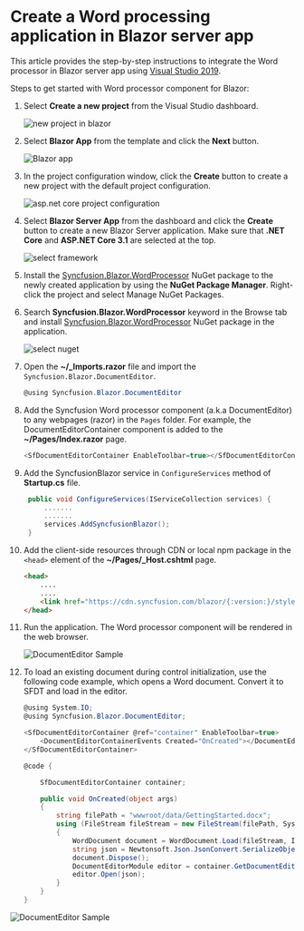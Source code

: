 # Create a Word processing application in Blazor server app

This article provides the step-by-step instructions to integrate the Word processor in Blazor server app using [Visual Studio 2019](https://visualstudio.microsoft.com/vs/).

Steps to get started with Word processor component for Blazor:

1. Select **Create a new project** from the Visual Studio dashboard.

    ![new project in blazor](../images/new-project.png)

2. Select **Blazor App** from the template and click the **Next** button.

    ![Blazor app](../images/blazor-template.png)

3. In the project configuration window, click the **Create** button to create a new project with the default project configuration.

    ![asp.net core project configuration](../images/project-configuration.png)

4. Select **Blazor Server App** from the dashboard and click the **Create** button to create a new Blazor Server application. Make sure that **.NET Core** and **ASP.NET Core 3.1** are selected at the top.

    ![select framework](../images/blazor-server-template.png)

5. Install the [Syncfusion.Blazor.WordProcessor](https://www.nuget.org/packages/Syncfusion.Blazor.WordProcessor/) NuGet package to the newly created application by using the **NuGet Package Manager**. Right-click the project and select Manage NuGet Packages.

6. Search **Syncfusion.Blazor.WordProcessor** keyword in the Browse tab and install [Syncfusion.Blazor.WordProcessor](https://www.nuget.org/packages/Syncfusion.Blazor.WordProcessor/) NuGet package in the application.

    ![select nuget](../images/select-nuget.png)

7. Open the **~/_Imports.razor** file and import the `Syncfusion.Blazor.DocumentEditor`.

    ```csharp
    @using Syncfusion.Blazor.DocumentEditor
    ```

8. Add the Syncfusion Word processor component (a.k.a DocumentEditor) to any webpages (razor) in the `Pages` folder. For example, the DocumentEditorContainer component is added to the **~/Pages/Index.razor** page.

    ```csharp
    <SfDocumentEditorContainer EnableToolbar=true></SfDocumentEditorContainer>
    ```

9. Add the SyncfusionBlazor service in `ConfigureServices` method of **Startup.cs** file.

    ```csharp
     public void ConfigureServices(IServiceCollection services) {
         .......
         .......
         services.AddSyncfusionBlazor();
     }
    ```

10. Add the client-side resources through CDN or local npm package in the `<head>` element of the **~/Pages/_Host.cshtml** page.

    ```html
    <head>
        ....
        ....
        <link href="https://cdn.syncfusion.com/blazor/{:version:}/styles/material.css" rel="stylesheet" />
    </head>
    ```

11. Run the application. The Word processor component will be rendered in the web browser.

    ![DocumentEditor Sample](../images/browser-output.png)

12. To load an existing document during control initialization, use the following code example, which opens a Word document. Convert it to SFDT and load in the editor.

    ```csharp
    @using System.IO;
    @using Syncfusion.Blazor.DocumentEditor;

    <SfDocumentEditorContainer @ref="container" EnableToolbar=true>
        <DocumentEditorContainerEvents Created="OnCreated"></DocumentEditorContainerEvents>
    </SfDocumentEditorContainer>

    @code {

        SfDocumentEditorContainer container;

        public void OnCreated(object args)
        {
            string filePath = "wwwroot/data/GettingStarted.docx";
            using (FileStream fileStream = new FileStream(filePath, System.IO.FileMode.Open, System.IO.FileAccess.Read))
            {
                WordDocument document = WordDocument.Load(fileStream, ImportFormatType.Docx);
                string json = Newtonsoft.Json.JsonConvert.SerializeObject(document);
                document.Dispose();
                DocumentEditorModule editor = container.GetDocumentEditor();
                editor.Open(json);
            }
        }
    }
    ```
![DocumentEditor Sample](../images/browser-output-open-document.png)